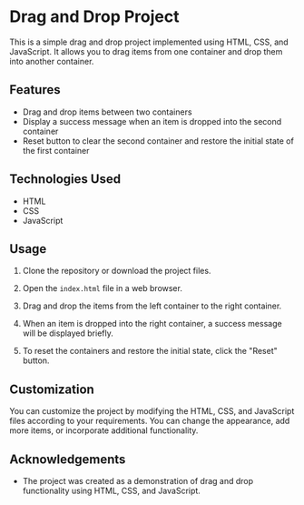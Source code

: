 # Drag and Drop Project

This is a simple drag and drop project implemented using HTML, CSS, and JavaScript. It allows you to drag items from one container and drop them into another container.

## Features

- Drag and drop items between two containers
- Display a success message when an item is dropped into the second container
- Reset button to clear the second container and restore the initial state of the first container

## Technologies Used

- HTML
- CSS
- JavaScript

## Usage

1. Clone the repository or download the project files.

2. Open the `index.html` file in a web browser.

3. Drag and drop the items from the left container to the right container.

4. When an item is dropped into the right container, a success message will be displayed briefly.

5. To reset the containers and restore the initial state, click the "Reset" button.

## Customization

You can customize the project by modifying the HTML, CSS, and JavaScript files according to your requirements. You can change the appearance, add more items, or incorporate additional functionality.

## Acknowledgements

- The project was created as a demonstration of drag and drop functionality using HTML, CSS, and JavaScript.
